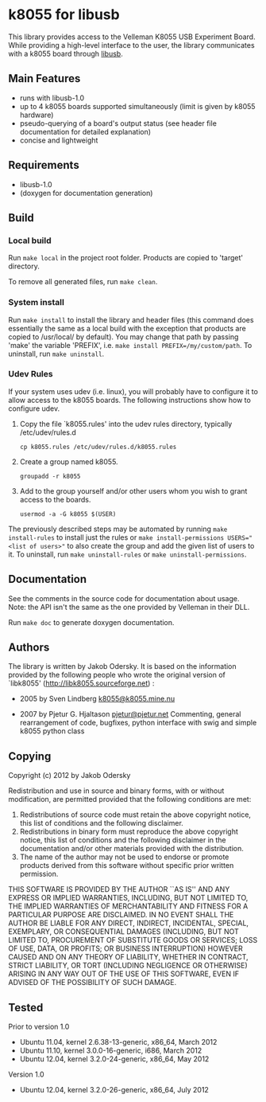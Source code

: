 # k8055 for libusb

This library provides access to the Velleman K8055 USB Experiment Board. While providing a high-level interface to the user, the library communicates with a k8055 board through [libusb](http://www.libusb.org/wiki/libusb-1.0).

## Main Features
- runs with libusb-1.0
- up to 4 k8055 boards supported simultaneously (limit is given by k8055 hardware)
- pseudo-querying of a board's output status (see header file documentation for detailed explanation)
- concise and lightweight

## Requirements
- libusb-1.0
- (doxygen for documentation generation)

## Build
### Local build
Run `make local` in the project root folder. Products are copied to 'target' directory.

To remove all generated files, run `make clean`.

### System install
Run  `make install` to install the library and header files (this command does essentially the same as a local build with the exception that products are copied to /usr/local/ by default). You may change that path by passing 'make' the variable 'PREFIX', i.e. `make install PREFIX=/my/custom/path`. To uninstall, run `make uninstall`.

### Udev Rules
If your system uses udev (i.e. linux), you will probably have to configure it to allow access to the k8055 boards. The following instructions show how to configure udev.

1. Copy the file `k8055.rules' into the udev rules directory, typically /etc/udev/rules.d

    `cp k8055.rules /etc/udev/rules.d/k8055.rules`

2. Create a group named k8055.

    `groupadd -r k8055`

3. Add to the group yourself and/or other users whom you wish to grant access to the boards.

    `usermod -a -G k8055 $(USER)`

The previously described steps may be automated by running `make install-rules` to install just the rules or `make install-permissions USERS="<list of users>"` to also create the group and add the given list of users to it.
To uninstall, run `make uninstall-rules` or `make uninstall-permissions`.

## Documentation
See the comments in the source code for documentation about usage. Note: the API isn't the same as the one provided by Velleman in their DLL.

Run `make doc` to generate doxygen documentation.

## Authors
The library is written by Jakob Odersky. It is based on the information provided by the following people who wrote the original version of `libk8055' (http://libk8055.sourceforge.net) :

- 2005 by Sven Lindberg <k8055@k8055.mine.nu>

- 2007 by Pjetur G. Hjaltason <pjetur@pjetur.net> Commenting, general rearrangement of code, bugfixes, python interface with swig and simple k8055 python class


## Copying
Copyright (c) 2012 by Jakob Odersky

Redistribution and use in source and binary forms, with or without
modification, are permitted provided that the following conditions
are met:
1. Redistributions of source code must retain the above copyright
notice, this list of conditions and the following disclaimer.
2. Redistributions in binary form must reproduce the above copyright
notice, this list of conditions and the following disclaimer in the
documentation and/or other materials provided with the distribution.
3. The name of the author may not be used to endorse or promote products
derived from this software without specific prior written permission.

THIS SOFTWARE IS PROVIDED BY THE AUTHOR ``AS IS'' AND ANY EXPRESS OR
IMPLIED WARRANTIES, INCLUDING, BUT NOT LIMITED TO, THE IMPLIED WARRANTIES
OF MERCHANTABILITY AND FITNESS FOR A PARTICULAR PURPOSE ARE DISCLAIMED.
IN NO EVENT SHALL THE AUTHOR BE LIABLE FOR ANY DIRECT, INDIRECT,
INCIDENTAL, SPECIAL, EXEMPLARY, OR CONSEQUENTIAL DAMAGES (INCLUDING, BUT
NOT LIMITED TO, PROCUREMENT OF SUBSTITUTE GOODS OR SERVICES; LOSS OF USE,
DATA, OR PROFITS; OR BUSINESS INTERRUPTION) HOWEVER CAUSED AND ON ANY
THEORY OF LIABILITY, WHETHER IN CONTRACT, STRICT LIABILITY, OR TORT
(INCLUDING NEGLIGENCE OR OTHERWISE) ARISING IN ANY WAY OUT OF THE USE OF
THIS SOFTWARE, EVEN IF ADVISED OF THE POSSIBILITY OF SUCH DAMAGE.

## Tested

Prior to version 1.0

- Ubuntu 11.04, kernel 2.6.38-13-generic, x86_64, March 2012
- Ubuntu 11.10, kernel 3.0.0-16-generic, i686, March 2012
- Ubuntu 12.04, kernel 3.2.0-24-generic, x86_64, May 2012

Version 1.0

- Ubuntu 12.04, kernel 3.2.0-26-generic, x86_64, July 2012
